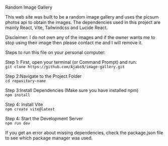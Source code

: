 Random Image Gallery

This web site was built to be a random image gallery and uses the picsum photos api to obtain the images. The dependencies used in this project are mainly React, Vite, Tailwindcss and Lucide React.  

Disclaimer: I do not own any of the images and if the owner wants me to stop using their image then please contact me and I will remove it.

Steps to run this file on your personal computer:  

Step 1: First, open your terminal (or Command Prompt) and run:  
`git clone https://github.com/Ajabs9/image-gallery.git`

Step 2:Navigate to the Project Folder  
`cd repository-name`

Step 3:Install Dependencies (Make sure you have installed npm)  
`npm install`  

Step 4: Install Vite   
`npm create vite@latest`  

Step 4: Start the Development Server  
`npm run dev`  

If you get an error about missing dependencies, check the package.json file to see which package manager was used.
